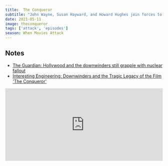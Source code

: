```yaml
---
title:  The Conqueror
subtitle: "John Wayne, Susan Hayward, and Howard Hughes join forces to dose audiences with an embarrassing spectacle of Hollywood whitewashing and the cast and crew with deadly radiation exposure."
date: 2021-05-11
image: theconqueror
tags: ['attack', 'episodes']
season: When Movies Attack
---
```

<h2>Notes</h2>
<ul class="resources">
<li><a href="https://www.theguardian.com/film/2015/jun/06/downwinders-nuclear-fallout-hollywood-john-wayne">The Guardian: Hollywood and the downwinders still grapple with nuclear fallout</a></li>
<li><a href="https://interestingengineering.com/downwinders-and-the-tragic-legacy-of-the-film-the-conqueror">Interesting Engineering: Downwinders and the Tragic Legacy of the Film 'The Conqueror'</a></li>
</ul>

<iframe src="https://open.spotify.com/embed-podcast/episode/2VxqnwoeqNnkGNEEXOxdjE" width="100%" height="232" frameborder="0" allowtransparency="true" allow="encrypted-media"></iframe>